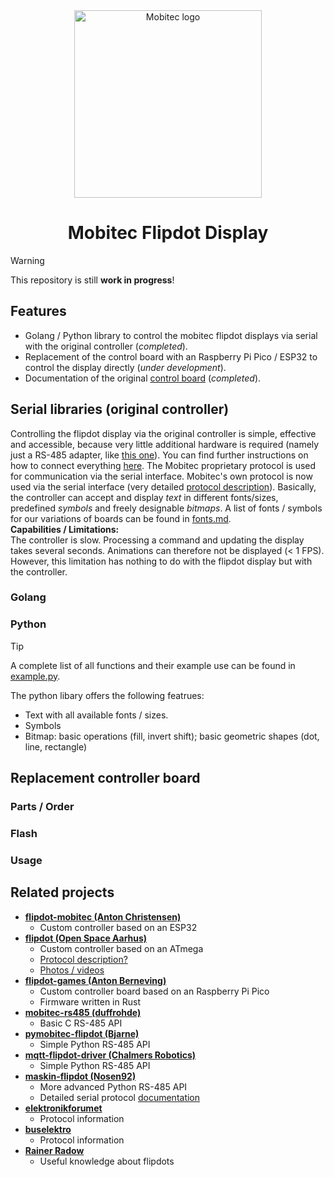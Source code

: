 
<div align="center">
<img alt="Mobitec logo" src="docs/img/logo.png" heigth=200 width=300/>
<h1>Mobitec Flipdot Display</h1>
</div>

> [!WARNING]
>
> This repository is still **work in progress**!

## Features

- Golang / Python library to control the mobitec flipdot displays via serial with the original controller (*completed*).
- Replacement of the control board with an Raspberry Pi Pico / ESP32 to control the display directly (*under development*).
- Documentation of the original [control board](docs/controller.md) (*completed*).

## Serial libraries (original controller)

Controlling the flipdot display via the original controller is simple, effective and accessible, because very little additional hardware is required (namely just a RS-485 adapter, like [this one](https://www.berrybase.de/en/usb-rs485-konverter)).  You can find further instructions on how to connect everything [here](docs/controller.md#Connecting-to-the-Board). The Mobitec proprietary protocol is used for communication via the serial interface. Mobitec's own protocol is now used via the serial interface (very detailed [protocol description](https://github.com/Nosen92/maskin-flipdot/blob/main/protocol.md)). Basically, the controller can accept and display *text* in different fonts/sizes, predefined *symbols* and freely designable *bitmaps*. A list of fonts / symbols for our variations of boards can be found in [fonts.md](docs/fonts.md).  
**Capabilities / Limitations:**  
The controller is slow. Processing a command and updating the display takes several seconds. Animations can therefore not be displayed (< 1 FPS). However, this limitation has nothing to do with the flipdot display but with the controller.

### Golang

### Python

> [!TIP]
> A complete list of all functions and their example use can be found in [example.py](serial-lib/py/MobiPy/example.py).

The python libary offers the following featrues:

- Text with all available fonts / sizes.
- Symbols
- Bitmap: basic operations (fill, invert shift); basic geometric shapes (dot, line, rectangle)

## Replacement controller board

### Parts / Order

### Flash

### Usage

## Related projects

- **[flipdot-mobitec (Anton Christensen)](https://github.com/anton-christensen/flipdot-mobitec)**
    - Custom controller based on an ESP32
- **[flipdot (Open Space Aarhus)](https://github.com/openspaceaarhus/flipdot)**
    - Custom controller based on an ATmega
    - [Protocol description?](https://groups.google.com/g/openspaceaarhus/c/YMDPcS3pnHA)
    - [Photos / videos](https://www.vagrearg.org/content/dotflipctl)
- **[flipdot-games (Anton Berneving)](https://github.com/antbern/flipdot-games)**
    - Custom controller board based on an Raspberry Pi Pico
    - Firmware written in Rust
- **[mobitec-rs485 (duffrohde)](https://github.com/duffrohde/mobitec-rs485)**
    - Basic C RS-485 API
- **[pymobitec-flipdot (Bjarne)](https://github.com/bjarnekvae/pymobitec-flipdot)**
    - Simple Python RS-485 API
- **[mqtt-flipdot-driver (Chalmers Robotics)](https://github.com/ChalmersRobotics/mqtt-flipdot-driver)**
    - Simple Python RS-485 API
- **[maskin-flipdot (Nosen92)](https://github.com/Nosen92/maskin-flipdot)**
    - More advanced Python RS-485 API
    - Detailed serial protocol [documentation](https://github.com/Nosen92/maskin-flipdot/blob/main/protocol.md)
- [**elektronikforumet**](https://elektronikforumet.com/forum/viewtopic.php?t=65264)
    - Protocol information
- [**buselektro**](https://www.busselektro.no/tips-og-funksjonsbeskrivelser/mobitec-rs485/)
    - Protocol information
- **[Rainer Radow](https://radow.org/flip-dot-en.php)**
    - Useful knowledge about flipdots